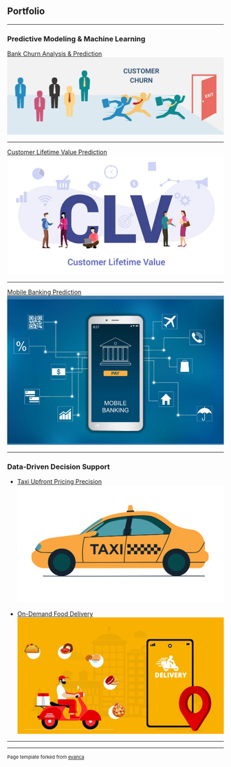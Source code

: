## Portfolio

---

### Predictive Modeling & Machine Learning

[Bank Churn Analysis & Prediction](https://github.com/the-aiprodigy/Predictive-Modeling-Machine-Learning/blob/7a3807651e50e3042ea22f7017fdf09584a37308/Bank%20Churn%20Analysis%20%26%20Prediction/Detailed%20Bank%20Churn%20Analysis.ipynb)
<img src="images/Customer Churn.webp?raw=true"/>

---
[Customer Lifetime Value Prediction](https://github.com/the-aiprodigy/Predictive-Modeling-Machine-Learning/blob/7a3807651e50e3042ea22f7017fdf09584a37308/Customer%20Lifetime%20Value%20Prediction/KaggleX-Showcase_Purity%20Supaki.pdf/)
<img src="images/clv.jpg?raw=true"/>

---
[Mobile Banking Prediction](http://example.com/)
<img src="images/mobile-banking.jpg?raw=true"/>

---

### Data-Driven Decision Support

- [Taxi Upfront Pricing Precision](http://example.com/)
  <img src="images/Taxi.jpg?raw=true"/>
  
- [On-Demand Food Delivery](http://example.com/)
  <img src="images/food delivery.jpg?raw=true"/>
  
<!-- [Project 3 Title](http://example.com/) -->

---




---
<p style="font-size:11px">Page template forked from <a href="https://github.com/evanca/quick-portfolio">evanca</a></p>
<!-- Remove the above link if you don't want to attribute -->

